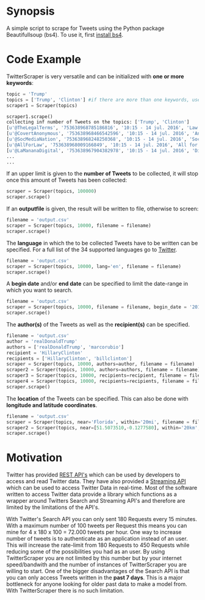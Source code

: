# Synopsis

A simple script to scrape for Tweets using the Python package Beautifullsoup (bs4). To use it, first [install bs4](https://www.crummy.com/software/BeautifulSoup/bs4/doc/). 

# Code Example
TwitterScraper is very versatile and can be initialized with **one or more keywords**:
```python
topic = 'Trump'
topics = ['Trump', 'Clinton'] #if there are more than one keywords, use an array. 
scraper1 = Scraper(topics)

scraper1.scrape()
collecting inf number of Tweets on the topics: ['Trump', 'Clinton']
[u'@TheLegalTerms', '753638968785186816', '10:15 - 14 jul. 2016', 'Law News Blog', 'Trump\xe2\x80\x99s policies would be unconstitutional and will be challenged if adopted, ACLU says http://dlvr.it/Lp5DLn\xc2\xa0pic.twitter.com/ZsWF5Oh1II']
[u'@CovertAnonymous', '753638968466542596', '10:15 - 14 jul. 2016', 'Anonymous', 'GuardianUS: Who is potential Trump VP pick Mike Pence? http://trib.al/uibbBVk\xc2\xa0pic.twitter.com/AeFXrcyROE']
[u'@SocMediaNation', '753638968248250368', '10:15 - 14 jul. 2016', 'Social Media Nation', "Company sends Trump 6,000 bags of green tea to make him 'smarter' http://on.mash.to/29KGyVq\xc2\xa0"]
[u'@AllForLaw', '753638968009166849', '10:15 - 14 jul. 2016', 'All for Law News', 'Trump\xe2\x80\x99s policies would be unconstitutional and will be challenged if adopted, ACLU says http://dlvr.it/Lp5DLl\xc2\xa0pic.twitter.com/t55AoPQqtL']
[u'@LaMananaDigital', '753638967904382978', '10:15 - 14 jul. 2016', 'Diario La Ma\xc3\xb1ana', '#Mundo Trump anunciar\xc3\xa1 el viernes su f\xc3\xb3rmula para la vicepresidencia http://www.lamanana.com.ve/9455/trump-anunciara-el-viernes-su-formula-para-la-vicepresidencia\xc2\xa0\xe2\x80\xa6pic.twitter.com/S036zD3YkK']
...
...
```


If an upper limit is given to the **number of Tweets** to be collected, it will stop once this amount of Tweets has been collected:
```python
scraper = Scraper(topics, 100000)
scraper.scrape()
```


If an **outputfile** is given, the result will be written to file, otherwise to screen:
```python
filename = 'output.csv'
scraper = Scraper(topics, 10000, filename = filename)
scraper.scrape()
```


The **language** in which the to be collected Tweets have to be written can be specified. For a full list of the 34 supported languages go to [Twitter](https://dev.twitter.com/web/overview/languages).
```python
filename = 'output.csv'
scraper = Scraper(topics, 10000, lang='en', filename = filename)
scraper.scrape()
```


A **begin date** and/or **end date** can be specified to limit the date-range in which you want to search.
```python
filename = 'output.csv'
scraper = Scraper(topics, 10000, filename = filename, begin_date = '2016-01-01', end_date = '2016-06-16')
scraper.scrape()
```


The **author(s)** of the Tweets as well as the **recipient(s)** can be specified. 
```python
filename = 'output.csv'
author = 'realDonaldTrump'
authors = ['realDonaldTrump', 'marcorubio']
recipient = 'HillaryClinton'
recipients = ['HillaryClinton', 'billclinton']
scraper = Scraper(topics, 10000, authors=author, filename = filename)
scraper2 = Scraper(topics, 10000, authors=authors, filename = filename)
scraper3 = Scraper(topics, 10000, recipients=recipient, filename = filename)
scraper4 = Scraper(topics, 10000, recipients=recipients, filename = filename)
scraper.scrape()
```


The **location** of the Tweets can be specified. This can also be done with **longitude and latitude coordinates**. 
```python
filename = 'output.csv'
scraper = Scraper(topics, near='Florida', within='20mi', filename = filename)
scraper2 = Scraper(topics, near=[51.5073510,-0.1277580], within='20km', filename = filename)
scraper.scrape()
```


# Motivation
Twitter has provided [REST API's](https://dev.twitter.com/rest/public) which can be used by developers to access and read Twitter data. They have also provided a [Streaming API](https://dev.twitter.com/streaming/overview) which can be used to access Twitter Data in real-time. 
Most of the software written to access Twitter data provide a library which functions as a wrapper around Twitters Search and Streaming API's and therefore are limited by the limitations of the API's. 

With Twitter's Search API you can only sent 180 Requests every 15 minutes. With a maximum number of 100 tweets per Request this means you can mine for 4 x 180 x 100 = 72.000 tweets per hour. One way to increase number of tweets is to authenticate as an application instead of an user. This will increase the rate-limit from 180 Requests to 450 Requests while reducing some of the possibilities you had as an user. By using TwitterScraper you are not limited by this number but by your internet speed/bandwith and the number of instances of TwitterScraper you are willing to start.
One of the bigger disadvantages of the Search API is that you can only access Tweets written in the **past 7 days**. This is a major bottleneck for anyone looking for older past data to make a model from. With TwitterScraper there is no such limitation.



